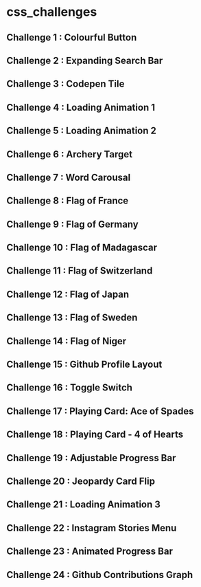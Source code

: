 # css_challenges

## Challenge 1 : Colourful Button

## Challenge 2 : Expanding Search Bar

## Challenge 3 : Codepen Tile

## Challenge 4 : Loading Animation 1

## Challenge 5 : Loading Animation 2

## Challenge 6 : Archery Target

## Challenge 7 : Word Carousal

## Challenge 8 : Flag of France

## Challenge 9 : Flag of Germany

## Challenge 10 : Flag of Madagascar

## Challenge 11 : Flag of Switzerland

## Challenge 12 : Flag of Japan

## Challenge 13 : Flag of Sweden

## Challenge 14 : Flag of Niger

## Challenge 15 : Github Profile Layout

## Challenge 16 : Toggle Switch

## Challenge 17 : Playing Card: Ace of Spades

## Challenge 18 : Playing Card - 4 of Hearts

## Challenge 19 : Adjustable Progress Bar

## Challenge 20 : Jeopardy Card Flip

## Challenge 21 : Loading Animation 3

## Challenge 22 : Instagram Stories Menu

## Challenge 23 : Animated Progress Bar

## Challenge 24 : Github Contributions Graph

